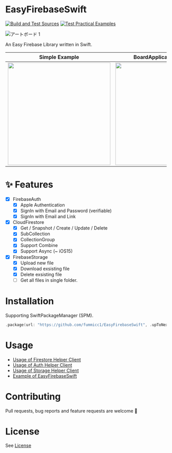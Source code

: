# EasyFirebaseSwift

[![Build and Test Sources](https://github.com/fummicc1/EasyFirebaseSwift/actions/workflows/sources.yml/badge.svg)](https://github.com/fummicc1/EasyFirebaseSwift/actions/workflows/sources.yml)
[![Test Practical Examples](https://github.com/fummicc1/EasyFirebaseSwift/actions/workflows/practical_examples.yml/badge.svg)](https://github.com/fummicc1/EasyFirebaseSwift/actions/workflows/practical_examples.yml)

![アートボード 1](https://user-images.githubusercontent.com/44002126/148083151-421bab9c-5d28-41db-8e51-1e35e0145b49.png)

An Easy Firebase Library written in Swift.

| Simple Example | BoardApplication Example | Sharing Photo Example |
| ---------------| ------------------------ | --------------------- |
| <img src="https://user-images.githubusercontent.com/44002126/148690765-8d19c655-c0ec-4995-9c7b-f7b9cf647dc9.png" width=320px> | <img src="https://user-images.githubusercontent.com/44002126/148689901-fd442941-fad6-4434-a354-861b0ecffc3d.PNG" width=320px> | <img src="https://user-images.githubusercontent.com/44002126/158025905-828450ce-7774-414f-be29-8f0d0c4fc138.png" width=320px> |


# ✨ Features

- [x] FirebaseAuth
  - [x] Apple Authentication
  - [x] SignIn with Email and Password (verifiable)
  - [x] SignIn with Email and Link
- [x] CloudFirestore
  - [x] Get / Snapshot / Create / Update / Delete
  - [x] SubCollection
  - [x] CollectionGroup
  - [x] Support Combine
  - [x] Support Async (~ iOS15)
- [x] FirebaseStorage
  - [x] Upload new file
  - [x] Download exsisting file
  - [x] Delete exsisting file
  - [ ] Get all files in single folder. 

# Installation

Supporting SwiftPackageManager (SPM).

```swift
.package(url: "https://github.com/fummicc1/EasyFirebaseSwift", .upToNextMajor(from: "2.1.1"))
```

# Usage

- [Usage of Firestore Helper Client](./FirestoreClient.md)
- [Usage of Auth Helper Client](./AuthClient.md)
- [Usage of Storage Helper Client](./StorageClient.md)
- [Example of EasyFirebaseSwift](./Example.md)

# Contributing

Pull requests, bug reports and feature requests are welcome 🚀

# License

See [License](https://github.com/fummicc1/EasyFirebaseSwift/blob/main/LICENSE.md)
